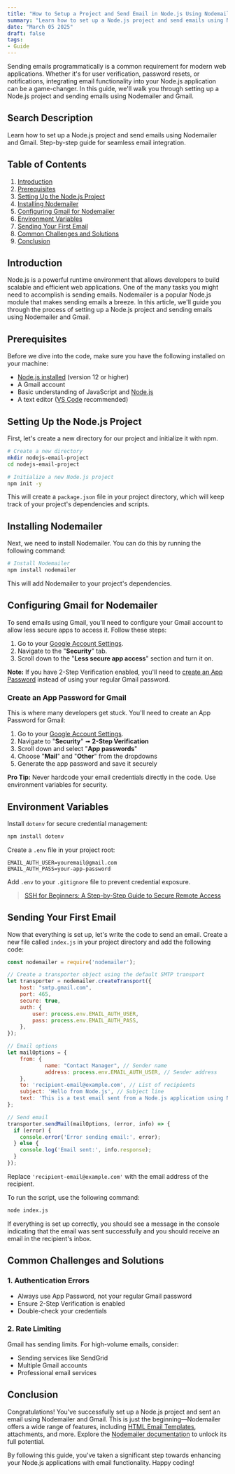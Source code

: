 ```yaml
---
title: "How to Setup a Project and Send Email in Node.js Using Nodemailer & Gmail"
summary: "Learn how to set up a Node.js project and send emails using Nodemailer and Gmail. Step-by-step guide for seamless email integration."
date: "March 05 2025"
draft: false
tags:
- Guide
---
```


Sending emails programmatically is a common requirement for modern web applications. Whether it's for user verification, password resets, or notifications, integrating email functionality into your Node.js application can be a game-changer. In this guide, we'll walk you through setting up a Node.js project and sending emails using Nodemailer and Gmail.

## Search Description
Learn how to set up a Node.js project and send emails using Nodemailer and Gmail. Step-by-step guide for seamless email integration.

## Table of Contents

1. [Introduction](#introduction)
2. [Prerequisites](#prerequisites)
3. [Setting Up the Node.js Project](#setting-up-the-nodejs-project)
4. [Installing Nodemailer](#installing-nodemailer)
5. [Configuring Gmail for Nodemailer](#configuring-gmail-for-nodemailer)
6. [Environment Variables](#environment-variables)
7. [Sending Your First Email](#sending-your-first-email)
8. [Common Challenges and Solutions](#common-challenges-and-solutions)
9. [Conclusion](#conclusion)

## Introduction
Node.js is a powerful runtime environment that allows developers to build scalable and efficient web applications. One of the many tasks you might need to accomplish is sending emails. Nodemailer is a popular Node.js module that makes sending emails a breeze. In this article, we'll guide you through the process of setting up a Node.js project and sending emails using Nodemailer and Gmail.

## Prerequisites
Before we dive into the code, make sure you have the following installed on your machine:

-   [Node.js installed](https://nodejs.org/en/download) (version 12 or higher)
-   A Gmail account
-   Basic understanding of JavaScript and [Node.js](https://nodejs.org/docs/latest/api/)
-   A text editor ([VS Code](https://code.visualstudio.com/) recommended)

## Setting Up the Node.js Project

First, let's create a new directory for our project and initialize it with npm.

```bash
# Create a new directory
mkdir nodejs-email-project
cd nodejs-email-project

# Initialize a new Node.js project
npm init -y
```

This will create a `package.json` file in your project directory, which will keep track of your project's dependencies and scripts.

## Installing Nodemailer

Next, we need to install Nodemailer. You can do this by running the following command:

```bash
# Install Nodemailer
npm install nodemailer
```

This will add Nodemailer to your project's dependencies.

## Configuring Gmail for Nodemailer

To send emails using Gmail, you'll need to configure your Gmail account to allow less secure apps to access it. Follow these steps:

1. Go to your [Google Account Settings](https://myaccount.google.com/).
2. Navigate to the "**Security**" tab.
3. Scroll down to the "**Less secure app access**" section and turn it on.

**Note:** If you have 2-Step Verification enabled, you'll need to [create an App Password](#create-an-app-password-for-gmail) instead of using your regular Gmail password.

### Create an App Password for Gmail
This is where many developers get stuck. You'll need to create an App Password for Gmail:

1.  Go to your [Google Account Settings](https://myaccount.google.com/).
2.  Navigate to "**Security**" ➟ **2-Step Verification**
3.  Scroll down and select "**App passwords**"
4.  Choose "**Mail**" and "**Other**" from the dropdowns
5.  Generate the app password and save it securely


**Pro Tip:** Never hardcode your email credentials directly in the code. Use environment variables for security.


## Environment Variables

Install `dotenv` for secure credential management:

```bash
npm install dotenv
```

Create a `.env` file in your project root:

```
EMAIL_AUTH_USER=youremail@gmail.com
EMAIL_AUTH_PASS=your-app-password
```

Add `.env` to your `.gitignore` file to prevent credential exposure.

> [SSH for Beginners: A Step-by-Step Guide to Secure Remote Access](https://exonoob.in/blog/ssh-for-beginners)

## Sending Your First Email

Now that everything is set up, let's write the code to send an email. Create a new file called `index.js` in your project directory and add the following code:

```javascript
const nodemailer = require('nodemailer');

// Create a transporter object using the default SMTP transport
let transporter = nodemailer.createTransport({
	host: "smtp.gmail.com",
	port: 465,
	secure: true,
	auth: {
		user: process.env.EMAIL_AUTH_USER,
		pass: process.env.EMAIL_AUTH_PASS,
	},
});

// Email options
let mailOptions = {
    from: {
			name: "Contact Manager", // Sender name
			address: process.env.EMAIL_AUTH_USER, // Sender address
    },
    to: 'recipient-email@example.com', // List of recipients
    subject: 'Hello from Node.js', // Subject line
    text: 'This is a test email sent from a Node.js application using Nodemailer by ExoNoob.In.' // Plain text body
};

// Send email
transporter.sendMail(mailOptions, (error, info) => {
  if (error) {
    console.error('Error sending email:', error);
  } else {
    console.log('Email sent:', info.response);
  }
});
```

Replace `'recipient-email@example.com'` with the email address of the recipient.

To run the script, use the following command:

```bash
node index.js
```

If everything is set up correctly, you should see a message in the console indicating that the email was sent successfully and you should receive an email in the recipient's inbox.

## Common Challenges and Solutions

### 1. Authentication Errors

-   Always use App Password, not your regular Gmail password
-   Ensure 2-Step Verification is enabled
-   Double-check your credentials

### 2. Rate Limiting

Gmail has sending limits. For high-volume emails, consider:

-   Sending services like SendGrid
-   Multiple Gmail accounts
-   Professional email services

## Conclusion

Congratulations! You've successfully set up a Node.js project and sent an email using Nodemailer and Gmail. This is just the beginning—Nodemailer offers a wide range of features, including [HTML Email Templates](https://github.com/theriturajps/Email-Notification-Templates), attachments, and more. Explore the [Nodemailer documentation](https://nodemailer.com/about/) to unlock its full potential.

By following this guide, you've taken a significant step towards enhancing your Node.js applications with email functionality. Happy coding!